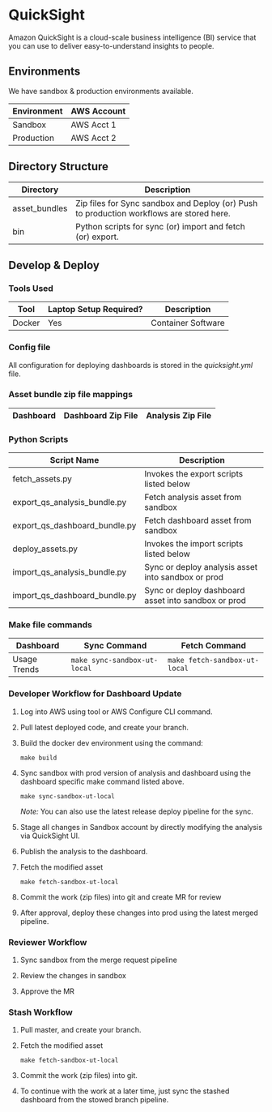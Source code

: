 # QuickSight

Amazon QuickSight is a cloud-scale business intelligence (BI) service that you can use to deliver easy-to-understand insights to people.

## Environments
We have sandbox & production environments available.

Environment | AWS Account 
---------|-----------
Sandbox | AWS Acct 1
Production  | AWS Acct 2

## Directory Structure

Directory | Description
---------|-----------
asset_bundles | Zip files for Sync sandbox and Deploy (or) Push to production workflows are stored here.
bin     | Python scripts for sync (or) import and fetch (or) export.


## Develop & Deploy

### Tools Used

Tool | Laptop Setup Required? | Description
-----|------------------------|------------
Docker | Yes |Container Software

### Config file

All configuration for deploying dashboards is stored in the *quicksight.yml* file.

### Asset bundle zip file mappings

Dashboard | Dashboard Zip File | Analysis Zip File 
----------|--------------|---------------


### Python Scripts

Script Name | Description
-----|------------------------
fetch_assets.py | Invokes the export scripts listed below
export_qs_analysis_bundle.py | Fetch analysis asset from sandbox
export_qs_dashboard_bundle.py | Fetch dashboard asset from sandbox
deploy_assets.py | Invokes the import scripts listed below
import_qs_analysis_bundle.py | Sync or deploy analysis asset into sandbox or prod
import_qs_dashboard_bundle.py | Sync or deploy dashboard asset into sandbox or prod

### Make file commands 

Dashboard | Sync Command | Fetch Command
----------|--------------|---------------
Usage Trends | ```make sync-sandbox-ut-local``` | ```make fetch-sandbox-ut-local```

### Developer Workflow for Dashboard Update

1. Log into AWS using tool or AWS Configure CLI command. 
2. Pull latest deployed code, and create your branch.
3. Build the docker dev environment using the command:

    ```make build```

4. Sync sandbox with prod version of analysis and dashboard using the dashboard specific make command listed above.

    ```make sync-sandbox-ut-local```

    *Note:*  You can also use the latest release deploy pipeline for the sync.

5. Stage all changes in Sandbox account by directly modifying the analysis via QuickSight UI.
6. Publish the analysis to the dashboard.
7. Fetch the modified asset

   ```make fetch-sandbox-ut-local```

8. Commit the work (zip files) into git and create MR for review
9. After approval, deploy these changes into prod using the latest merged pipeline.

### Reviewer Workflow

1. Sync sandbox from the merge request pipeline

2. Review the changes in sandbox

3. Approve the MR

### Stash Workflow

1. Pull master, and create your branch.
2. Fetch the modified asset

   ```make fetch-sandbox-ut-local```

3. Commit the work (zip files) into git.
4. To continue with the work at a later time, just sync the stashed dashboard from the stowed branch pipeline.


